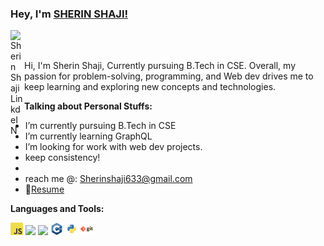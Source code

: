 ### Hey, I'm [SHERIN SHAJI!](https://github.com/Sherin-shaji553/Sherin) 

<a href="https://www.linkedin.com/in/sherin-shaji-49439023a/">
  <img align="left" alt="Sherin Shaji LinkdeIN" width="22px" src="https://cdn.jsdelivr.net/npm/simple-icons@v3/icons/linkedin.svg" />
</a>
<br />
<br />

Hi, I'm Sherin Shaji, Currently pursuing B.Tech in CSE. Overall, my passion for problem-solving, programming, and Web dev drives me to keep learning and exploring new concepts and technologies.
  
**Talking about Personal Stuffs:**

- I’m currently pursuing B.Tech in CSE
- I’m currently learning GraphQL
- I’m looking for work with web dev projects.
- keep consistency!
- 
- reach me @: Sherinshaji633@gmail.com
- 📝[Resume]()

**Languages and Tools:**  

<code><img height="20" src="https://raw.githubusercontent.com/github/explore/80688e429a7d4ef2fca1e82350fe8e3517d3494d/topics/javascript/javascript.png"></code>
<code><img height="20" src="https://cdn.iconscout.com/icon/free/png-512/django-12-1175186.png"></code>
<code><img height="20" src="https://upload.wikimedia.org/wikipedia/commons/thumb/1/10/CSS3_and_HTML5_logos_and_wordmarks.svg/791px-CSS3_and_HTML5_logos_and_wordmarks.svg.png"></code>
<code><img height="20" src="https://raw.githubusercontent.com/github/explore/80688e429a7d4ef2fca1e82350fe8e3517d3494d/topics/cpp/cpp.png"></code>
<code><img height="20" src="https://raw.githubusercontent.com/github/explore/80688e429a7d4ef2fca1e82350fe8e3517d3494d/topics/python/python.png"></code>
<code><img height="20" src="https://raw.githubusercontent.com/github/explore/80688e429a7d4ef2fca1e82350fe8e3517d3494d/topics/git/git.png"></code>
</code>
